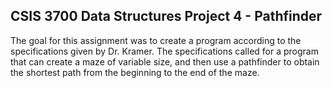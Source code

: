 ## CSIS 3700 Data Structures Project 4 - Pathfinder

The goal for this assignment was to create a program according to the specifications given by Dr. Kramer. The specifications called for a program 
that can create a maze of variable size, and then use a pathfinder to obtain the shortest path from the beginning to the end of the maze.